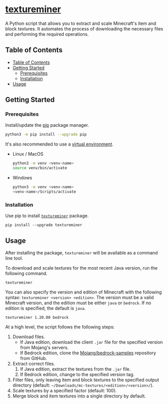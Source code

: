 # [textureminer](https://4mbl.link/gh/textureminer)

A Python script that allows you to extract and scale Minecraft's item and block textures. It automates the process of downloading the necessary files and performing the required operations.

## Table of Contents

* [Table of Contents](#table-of-contents)
* [Getting Started](#getting-started)
  * [Prerequisites](#prerequisites)
  * [Installation](#installation)
* [Usage](#usage)

## Getting Started

### Prerequisites

Install/update the [pip](https://pip.pypa.io/en/stable/) package manager.

  ```sh
  python3 -m pip install --upgrade pip
  ```

It's also recommended to use a [virtual environment](https://docs.python.org/3/library/venv.html).

* Linux / MacOS

    ```bash
    python3 -m venv <venv-name>
    source venv/bin/activate
    ```

* Windows

    ```bash
    python3 -m venv <venv-name>
    <venv-name>/Scripts/activate
    ```

### Installation

Use pip to install [`textureminer`](https://pypi.org/project/textureminer) package.

```shell
pip install --upgrade textureminer
```

## Usage

After installing the package, `textureminer` will be available as a command line tool.

To download and scale textures for the most recent Java version, run the following command.

```shell
textureminer
```

You can also specify the version and edition of Minecraft with the following syntax: `textureminer <version> <edition>`. The version must be a valid Minecraft version, and the edition must be either `java` or `bedrock`. If no edition is specified, the default is `java`.

```shell
textureminer 1.20.00 bedrock
```

At a high level, the script follows the following steps:

1. Download files.
   * If Java edition, download the client `.jar` file for the specified version from Mojang's servers.
   * If Bedrock edition, clone the [Mojang/bedrock-samples](https://github.com/Mojang/bedrock-samples) repository from GitHub.
2. Extract correct files.
   1. If Java edition, extract the textures from the `.jar` file.
   2. If Bedrock edition, change to the specified version tag.
3. Filter files, only leaving item and block textures to the specified output directory (default: `~/Downloads/mc-textures/<edition>/<version>/`).
4. Scale textures by a specified factor (default: 100).
5. Merge block and item textures into a single directory by default.
